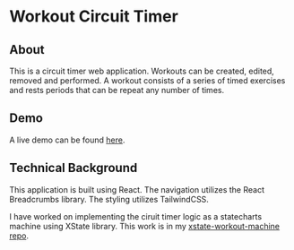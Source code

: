 # Workout Circuit Timer

## About

This is a circuit timer web application. Workouts can be created, edited, removed and performed. A workout consists of a series of timed exercises and rests periods that can be repeat any number of times.

## Demo

A live demo can be found [here](https://xenodochial-bartik-1f08d2.netlify.app).

## Technical Background

This application is built using React. The navigation utilizes the React Breadcrumbs library. The styling utilizes TailwindCSS.

I have worked on implementing the ciruit timer logic as a statecharts machine using XState library. This work is in my [xstate-workout-machine repo](https://github.com/jtellis/xstate-workout-machine).
